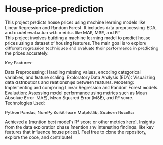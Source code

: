 # House-price-prediction
This project predicts house prices using machine learning models like Linear Regression and Random Forest. It includes data preprocessing, EDA, and model evaluation with metrics like MAE, MSE, and R²<br>
This project involves building a machine learning model to predict house prices using a dataset of housing features. The main goal is to explore different regression techniques and evaluate their performance in predicting the prices accurately.

Key Features:

Data Preprocessing: Handling missing values, encoding categorical variables, and feature scaling.
Exploratory Data Analysis (EDA): Visualizing data distributions and relationships between features.
Modeling: Implementing and comparing Linear Regression and Random Forest models.
Evaluation: Assessing model performance using metrics such as Mean Absolute Error (MAE), Mean Squared Error (MSE), and R² score.
Technologies Used:

Python
Pandas, NumPy
Scikit-learn
Matplotlib, Seaborn
Results:

Achieved a [mention best model's R² score or other metrics here].
Insights from the data exploration phase [mention any interesting findings, like key features that influence house prices].
Feel free to clone the repository, explore the code, and contribute!
